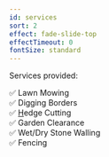 ```yaml
---
id: services
sort: 2
effect: fade-slide-top
effectTimeout: 0
fontSize: standard
---
```

Services provided:


✅ Lawn Mowing <br />
✅ Digging Borders <br />
✅ [H](http://www.typescriptlang.org/)edge Cutting <br />
✅ Garden Clearance <br />
✅ Wet/Dry Stone Walling<br />
✅ Fencing <br />
